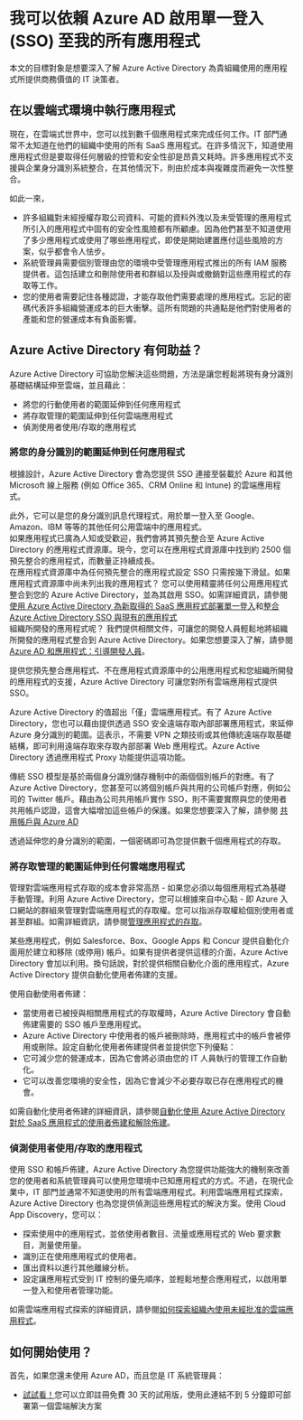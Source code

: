 <properties 
    pageTitle="我可以依賴 Azure AD 啟用單一登入 (SSO) 至我的所有應用程式 | Microsoft Azure" 
    description="了解 Azure Active Directory 如何協助您延伸身分識別的範圍和其管理。" 
    services="active-directory" 
    authors="markusvi"  
    documentationCenter="na" 
    manager="stevenpo"/>

<tags 
    ms.service="active-directory" 
    ms.devlang="na" 
    ms.topic="article" 
    ms.tgt_pltfrm="na" 
    ms.workload="identity" 
    ms.date="10/12/2015" 
    ms.author="markvi" />


# 我可以依賴 Azure AD 啟用單一登入 (SSO) 至我的所有應用程式
本文的目標對象是想要深入了解 Azure Active Directory 為貴組織使用的應用程式所提供商務價值的 IT 決策者。

## 在以雲端式環境中執行應用程式  

現在，在雲端式世界中，您可以找到數千個應用程式來完成任何工作。IT 部門通常不太知道在他們的組織中使用的所有 SaaS 應用程式。在許多情況下，知道使用應用程式但是要取得任何層級的控管和安全性卻是昂貴又耗時。許多應用程式不支援與企業身分識別系統整合，在其他情況下，則由於成本與複雜度而避免一次性整合。

如此一來，

- 許多組織對未經授權存取公司資料、可能的資料外洩以及未受管理的應用程式所引入的應用程式中固有的安全性風險都有所顧慮。因為他們甚至不知道使用了多少應用程式或使用了哪些應用程式，即使是開始建置應付這些風險的方案，似乎都會令人怯步。
- 系統管理員需要個別管理由您的環境中受管理應用程式推出的所有 IAM 服務提供者。這包括建立和刪除使用者和群組以及授與或撤銷對這些應用程式的存取等工作。
- 您的使用者需要記住各種認證，才能存取他們需要處理的應用程式。忘記的密碼代表許多組織營運成本的巨大衝擊。這所有問題的共通點是他們對使用者的產能和您的營運成本有負面影響。  
 
## Azure Active Directory 有何助益？
Azure Active Directory 可協助您解決這些問題，方法是讓您輕鬆將現有身分識別基礎結構延伸至雲端，並且藉此：

- 將您的行動使用者的範圍延伸到任何應用程式 
- 將存取管理的範圍延伸到任何雲端應用程式 
- 偵測使用者使用/存取的應用程式


### 將您的身分識別的範圍延伸到任何應用程式 

根據設計，Azure Active Directory 會為您提供 SSO 連接至裝載於 Azure 和其他 Microsoft 線上服務 (例如 Office 365、CRM Online 和 Intune) 的雲端應用程式。

此外，它可以是您的身分識別訊息代理程式，用於單一登入至 Google、Amazon、IBM 等等的其他任何公用雲端中的應用程式。<br> 如果應用程式已廣為人知或受歡迎，我們會將其預先整合至 Azure Active Directory 的應用程式資源庫。現今，您可以在應用程式資源庫中找到約 2500 個預先整合的應用程式，而數量正持續成長。<br> 在應用程式資源庫中為任何預先整合的應用程式設定 SSO 只需按幾下滑鼠。如果應用程式資源庫中尚未列出我的應用程式？ 您可以使用精靈將任何公用應用程式整合到您的 Azure Active Directory，並為其啟用 SSO。如需詳細資訊，請參閱[使用 Azure Active Directory 為新取得的 SaaS 應用程式部署單一登入](active-directory-single-sign-on-newly-acquired-saas-apps.md)和[整合 Azure Active Directory SSO 與現有的應用程式](active-directory-sso-integrate-existing-apps.md)<br>組織所開發的應用程式呢？ 我們提供相關文件，可讓您的開發人員輕鬆地將組織所開發的應用程式整合到 Azure Active Directory。如果您想要深入了解，請參閱 [Azure AD 和應用程式：引導開發人員](active-directory-applications-guiding-developers-for-lob-applications.md)。

提供您預先整合應用程式、不在應用程式資源庫中的公用應用程式和您組織所開發的應用程式的支援，Azure Active Directory 可讓您對所有雲端應用程式提供 SSO。

Azure Active Directory 的值超出「僅」雲端應用程式。有了 Azure Active Directory，您也可以藉由提供透過 SSO 安全遠端存取內部部署應用程式，來延伸 Azure 身分識別的範圍。這表示，不需要 VPN 之類技術或其他傳統遠端存取基礎結構，即可利用遠端存取來存取內部部署 Web 應用程式。Azure Active Directory 透過應用程式 Proxy 功能提供這項功能。

傳統 SSO 模型是基於兩個身分識別儲存機制中的兩個個別帳戶的對應。有了 Azure Active Directory，您甚至可以將個別帳戶與共用的公司帳戶對應，例如公司的 Twitter 帳戶。藉由為公司共用帳戶實作 SSO，則不需要實際與您的使用者共用帳戶認證，這會大幅增加這些帳戶的保護。如果您想要深入了解，請參閱 [共用帳戶與 Azure AD](active-directory-sharing-accounts.md)

透過延伸您的身分識別的範圍，一個密碼即可為您提供數千個應用程式的存取。



### 將存取管理的範圍延伸到任何雲端應用程式

管理對雲端應用程式存取的成本會非常高昂 - 如果您必須以每個應用程式為基礎手動管理。利用 Azure Active Directory，您可以根據來自中心點 - 即 Azure 入口網站的群組來管理對雲端應用程式的存取權。您可以指派存取權給個別使用者或甚至群組。如需詳細資訊，請參閱[管理應用程式的存取](active-directory-managing-access-to-apps.md)。

某些應用程式，例如 Salesforce、Box、Google Apps 和 Concur 提供自動化介面用於建立和移除 (或停用) 帳戶。如果有提供者提供這樣的介面，Azure Active Directory 會加以利用。換句話說，對於提供相關自動化介面的應用程式，Azure Active Directory 提供自動化使用者佈建的支援。

使用自動使用者佈建：

- 當使用者已被授與相關應用程式的存取權時，Azure Active Directory 會自動佈建需要的 SSO 帳戶至應用程式。
- Azure Active Directory 中使用者的帳戶被刪除時，應用程式中的帳戶會被停用或刪除。設定自動化使用者佈建提供者並提供您下列優點：
- 	它可減少您的營運成本，因為它會將必須由您的 IT 人員執行的管理工作自動化。
- 它可以改善您環境的安全性，因為它會減少不必要存取已存在應用程式的機會。

如需自動化使用者佈建的詳細資訊，請參閱[自動化使用 Azure Active Directory 對於 SaaS 應用程式的使用者佈建和解除佈建](active-directory-saas-app-provisioning.md)。


### 偵測使用者使用/存取的應用程式

使用 SSO 和帳戶佈建，Azure Active Directory 為您提供功能強大的機制來改善您的使用者和系統管理員可以使用您環境中已知應用程式的方式。不過，在現代企業中，IT 部門並通常不知道使用的所有雲端應用程式。利用雲端應用程式探索，Azure Active Directory 也為您提供偵測這些應用程式的解決方案。使用 Cloud App Discovery，您可以：

- 探索使用中的應用程式，並依使用者數目、流量或應用程式的 Web 要求數目，測量使用量。
- 識別正在使用應用程式的使用者。
- 匯出資料以進行其他離線分析。
- 設定讓應用程式受到 IT 控制的優先順序，並輕鬆地整合應用程式，以啟用單一登入和使用者管理功能。

如需雲端應用程式探索的詳細資訊，請參閱[如何探索組織內使用未經批准的雲端應用程式](active-directory-cloudappdiscovery-whatis.md)。


## 如何開始使用？

首先，如果您還未使用 Azure AD，而且您是 IT 系統管理員：

- [試試看！](https://azure.microsoft.com/trial/get-started-active-directory)您可以立即註冊免費 30 天的試用版，使用此連結不到 5 分鐘即可部署第一個雲端解決方案

<!---HONumber=Oct15_HO3-->
